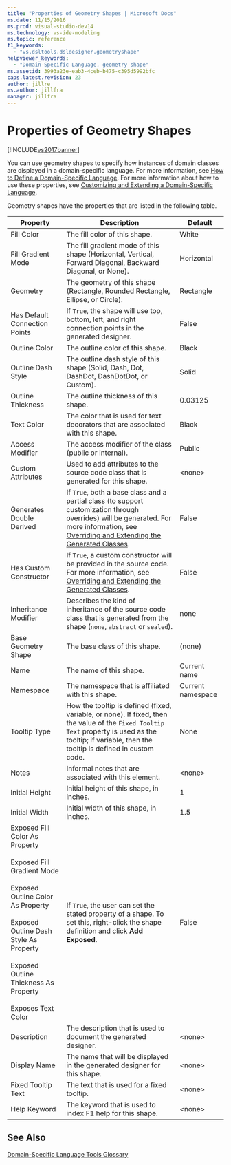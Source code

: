 ```yaml
---
title: "Properties of Geometry Shapes | Microsoft Docs"
ms.date: 11/15/2016
ms.prod: visual-studio-dev14
ms.technology: vs-ide-modeling
ms.topic: reference
f1_keywords:
  - "vs.dsltools.dsldesigner.geometryshape"
helpviewer_keywords:
  - "Domain-Specific Language, geometry shape"
ms.assetid: 3993a23e-eab3-4ceb-b475-c395d5992bfc
caps.latest.revision: 23
author: jillre
ms.author: jillfra
manager: jillfra
---
```

# Properties of Geometry Shapes
[!INCLUDE[vs2017banner](../includes/vs2017banner.md)]

You can use geometry shapes to specify how instances of domain classes are displayed in a domain-specific language. For more information, see [How to Define a Domain-Specific Language](../modeling/how-to-define-a-domain-specific-language.md). For more information about how to use these properties, see [Customizing and Extending a Domain-Specific Language](../modeling/customizing-and-extending-a-domain-specific-language.md).

 Geometry shapes have the properties that are listed in the following table.

|Property|Description|Default|
|--------------|-----------------|-------------|
|Fill Color|The fill color of this shape.|White|
|Fill Gradient Mode|The fill gradient mode of this shape (Horizontal, Vertical, Forward Diagonal, Backward Diagonal, or None).|Horizontal|
|Geometry|The geometry of this shape (Rectangle, Rounded Rectangle, Ellipse, or Circle).|Rectangle|
|Has Default Connection Points|If `True`, the shape will use top, bottom, left, and right connection points in the generated designer.|False|
|Outline Color|The outline color of this shape.|Black|
|Outline Dash Style|The outline dash style of this shape (Solid, Dash, Dot, DashDot, DashDotDot, or Custom).|Solid|
|Outline Thickness|The outline thickness of this shape.|0.03125|
|Text Color|The color that is used for text decorators that are associated with this shape.|Black|
|Access Modifier|The access modifier of the class (public or internal).|Public|
|Custom Attributes|Used to add attributes to the source code class that is generated for this shape.|\<none>|
|Generates Double Derived|If `True`, both a base class and a partial class (to support customization through overrides) will be generated. For more information, see [Overriding and Extending the Generated Classes](../modeling/overriding-and-extending-the-generated-classes.md).|False|
|Has Custom Constructor|If `True`, a custom constructor will be provided in the source code. For more information, see [Overriding and Extending the Generated Classes](../modeling/overriding-and-extending-the-generated-classes.md).|False|
|Inheritance Modifier|Describes the kind of inheritance of the source code class that is generated from the shape (`none`, `abstract` or `sealed`).|none|
|Base Geometry Shape|The base class of this shape.|(none)|
|Name|The name of this shape.|Current name|
|Namespace|The namespace that is affiliated with this shape.|Current namespace|
|Tooltip Type|How the tooltip is defined (fixed, variable, or none). If fixed, then the value of the `Fixed Tooltip Text` property is used as the tooltip; if variable, then the tooltip is defined in custom code.|None|
|Notes|Informal notes that are associated with this element.|\<none>|
|Initial Height|Initial height of this shape, in inches.|1|
|Initial Width|Initial width of this shape, in inches.|1.5|
|Exposed Fill Color As Property<br /><br /> Exposed Fill Gradient Mode<br /><br /> Exposed Outline Color As Property<br /><br /> Exposed Outline Dash Style As Property<br /><br /> Exposed Outline Thickness As Property<br /><br /> Exposes Text Color|If `True`, the user can set the stated property of a shape. To set this, right-click the shape definition and click **Add Exposed**.|False|
|Description|The description that is used to document the generated designer.|\<none>|
|Display Name|The name that will be displayed in the generated designer for this shape.|\<none>|
|Fixed Tooltip Text|The text that is used for a fixed tooltip.|\<none>|
|Help Keyword|The keyword that is used to index F1 help for this shape.|\<none>|

## See Also
 [Domain-Specific Language Tools Glossary](https://msdn.microsoft.com/ca5e84cb-a315-465c-be24-76aa3df276aa)
